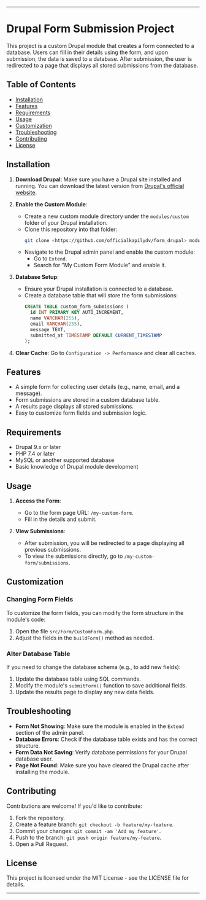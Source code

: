 
---

# Drupal Form Submission Project

This project is a custom Drupal module that creates a form connected to a database. Users can fill in their details using the form, and upon submission, the data is saved to a database. After submission, the user is redirected to a page that displays all stored submissions from the database.

## Table of Contents

- [Installation](#installation)
- [Features](#features)
- [Requirements](#requirements)
- [Usage](#usage)
- [Customization](#customization)
- [Troubleshooting](#troubleshooting)
- [Contributing](#contributing)
- [License](#license)

## Installation

1. **Download Drupal**: Make sure you have a Drupal site installed and running. You can download the latest version from [Drupal's official website](https://www.drupal.org/).

2. **Enable the Custom Module**:
   - Create a new custom module directory under the `modules/custom` folder of your Drupal installation. 
   - Clone this repository into that folder:
     ```bash
     git clone <https://github.com/officialkapilydv/form_drupal> modules/custom/my_custom_form
     ```
   - Navigate to the Drupal admin panel and enable the custom module:
     - Go to `Extend`.
     - Search for "My Custom Form Module" and enable it.

3. **Database Setup**:
   - Ensure your Drupal installation is connected to a database.
   - Create a database table that will store the form submissions:
     ```sql
     CREATE TABLE custom_form_submissions (
       id INT PRIMARY KEY AUTO_INCREMENT,
       name VARCHAR(255),
       email VARCHAR(255),
       message TEXT,
       submitted_at TIMESTAMP DEFAULT CURRENT_TIMESTAMP
     );
     ```

4. **Clear Cache**: Go to `Configuration -> Performance` and clear all caches.

## Features

- A simple form for collecting user details (e.g., name, email, and a message).
- Form submissions are stored in a custom database table.
- A results page displays all stored submissions.
- Easy to customize form fields and submission logic.

## Requirements

- Drupal 9.x or later
- PHP 7.4 or later
- MySQL or another supported database
- Basic knowledge of Drupal module development

## Usage

1. **Access the Form**:
   - Go to the form page URL: `/my-custom-form`.
   - Fill in the details and submit.

2. **View Submissions**:
   - After submission, you will be redirected to a page displaying all previous submissions.
   - To view the submissions directly, go to `/my-custom-form/submissions`.

## Customization

### Changing Form Fields

To customize the form fields, you can modify the form structure in the module's code:

1. Open the file `src/Form/CustomForm.php`.
2. Adjust the fields in the `buildForm()` method as needed.

### Alter Database Table

If you need to change the database schema (e.g., to add new fields):

1. Update the database table using SQL commands.
2. Modify the module's `submitForm()` function to save additional fields.
3. Update the results page to display any new data fields.

## Troubleshooting

- **Form Not Showing**: Make sure the module is enabled in the `Extend` section of the admin panel.
- **Database Errors**: Check if the database table exists and has the correct structure.
- **Form Data Not Saving**: Verify database permissions for your Drupal database user.
- **Page Not Found**: Make sure you have cleared the Drupal cache after installing the module.

## Contributing

Contributions are welcome! If you'd like to contribute:

1. Fork the repository.
2. Create a feature branch: `git checkout -b feature/my-feature`.
3. Commit your changes: `git commit -am 'Add my feature'`.
4. Push to the branch: `git push origin feature/my-feature`.
5. Open a Pull Request.

## License

This project is licensed under the MIT License - see the LICENSE file for details.

---
